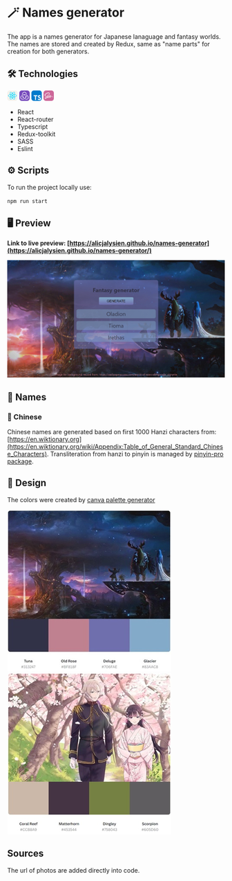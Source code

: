 # 🪄 Names generator

The app is a names generator for Japanese lanaguage and fantasy worlds.
The names are stored and created by Redux, same as "name parts" for creation for both generators.

## 🛠️ Technologies
<img src="./public/icons/react.svg" width="24"> <img src="./public/icons/redux.svg" width="24"> <img src="./public/icons/typescript.svg" width="24"> <img src="./public/icons/sass.svg" width="24"> 

- React
- React-router
- Typescript 
- Redux-toolkit
- SASS
- Eslint

## ⚙️ Scripts

To run the project locally use:

``
npm run start
``

## 🖥️ Preview

**Link to live preview: [https://alicjalysien.github.io/names-generator](https://alicjalysien.github.io/names-generator/)**

![Image - preview of my page](/public/images/readme-example.png)

## 🔮 Names

### 🍜 Chinese
Chinese names are generated based on first 1000 Hanzi characters from: [https://en.wiktionary.org](https://en.wiktionary.org/wiki/Appendix:Table_of_General_Standard_Chinese_Characters).
Transliteration from hanzi to pinyin is managed by [pinyin-pro package](https://www.npmjs.com/package/pinyin-pro).

## 🎨 Design
The colors were created by [canva palette generator](https://www.canva.com/colors/color-palette-generator/)

![Image - fantasy palette](/public/images/fantasy-bg-palette.jpg) ![Image - japanese palette](/public/images/japanese-bg-palette.jpg)


## Sources
The url of photos are added directly into code.
